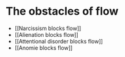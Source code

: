 # The obstacles of flow
* [[Narcissism blocks flow]]
* [[Alienation blocks flow]]
* [[Attentional disorder blocks flow]]
* [[Anomie blocks flow]]

<!-- #evergreen #flow -->

<!-- {BearID:46B01238-FC3F-476E-8DDB-47C9A8D79D1B-562-00001013581CA68D} -->

